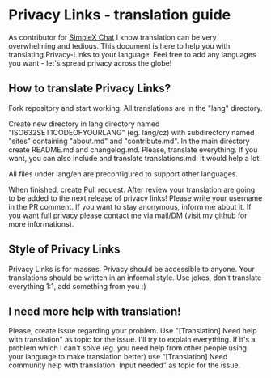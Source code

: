 # Privacy Links - translation guide

As contributor for [SimpleX Chat](https://github.com/simplex-chat/simplex-chat) I know translation can be very overwhelming and tedious. This document is here to help you with translating Privacy-Links to your language. Feel free to add any languages you want - let's spread privacy across the globe!

## How to translate Privacy Links?

Fork repository and start working. All translations are in the "lang" directory.

Create new directory in lang directory named "ISO632SET1CODEOFYOURLANG" (eg. lang/cz) with subdirectory named "sites" containing "about.md" and "contribute.md".
In the main directory create README.md and changelog.md. Please, translate everything. If you want, you can also include and translate translations.md. It would help a lot!

All files under lang/en are preconfigured to support other languages.

When finished, create Pull request. After review your translation are going to be added to the next release of privacy links! Please write your username in the PR comment. If you want to stay anonymous, inform me about it. If you want full privacy please contact me via mail/DM (visit [my github](https://github.com/Arturro43) for more informations).

## Style of Privacy Links

Privacy Links is for masses. Privacy should be accessible to anyone. Your translations should be written in an informal style. Use jokes, don't translate everything 1:1, add something from you :)

## I need more help with translation!

Please, create Issue regarding your problem. Use "[Translation] Need help with <language> translation" as topic for the issue. I'll try to explain everything. If it's a problem which I can't solve (eg. you need help from other people using your language to make translation better) use "[Translation] Need community help with <language> translation. Input needed" as topic for the issue.